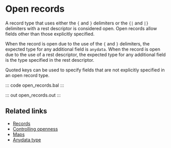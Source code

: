 # Open records

A record type that uses either the `{` and `}` delimiters or the `{|` and `|}` delimiters with a rest descriptor is considered open. Open records allow fields other than those explicitly specified. 

When the record is open due to the use of the  `{` and `}` delimiters, the expected type for any additional field is `anydata`. When the record is open due to the use of a rest descriptor, the expected type for any additional field is the type specified in the rest descriptor.

Quoted keys can be used to specify fields that are not explicitly specified in an open record type.

::: code open_records.bal :::

::: out open_records.out :::

## Related links
- [Records](/learn/by-example/records/)
- [Controlling openness](/learn/by-example/controlling-openness/)
- [Maps](/learn/by-example/maps/)
- [Anydata type](/learn/by-example/anydata-type/)

